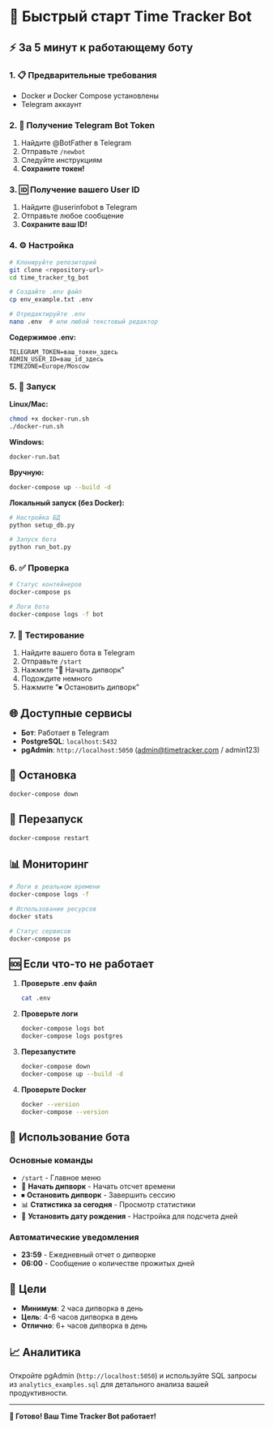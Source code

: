 # 🚀 Быстрый старт Time Tracker Bot

## ⚡ За 5 минут к работающему боту

### 1. 📋 Предварительные требования

- Docker и Docker Compose установлены
- Telegram аккаунт

### 2. 🔑 Получение Telegram Bot Token

1. Найдите @BotFather в Telegram
2. Отправьте `/newbot`
3. Следуйте инструкциям
4. **Сохраните токен!**

### 3. 🆔 Получение вашего User ID

1. Найдите @userinfobot в Telegram
2. Отправьте любое сообщение
3. **Сохраните ваш ID!**

### 4. ⚙️ Настройка

```bash
# Клонируйте репозиторий
git clone <repository-url>
cd time_tracker_tg_bot

# Создайте .env файл
cp env_example.txt .env

# Отредактируйте .env
nano .env  # или любой текстовый редактор
```

**Содержимое .env:**
```env
TELEGRAM_TOKEN=ваш_токен_здесь
ADMIN_USER_ID=ваш_id_здесь
TIMEZONE=Europe/Moscow
```

### 5. 🚀 Запуск

**Linux/Mac:**
```bash
chmod +x docker-run.sh
./docker-run.sh
```

**Windows:**
```cmd
docker-run.bat
```

**Вручную:**
```bash
docker-compose up --build -d
```

**Локальный запуск (без Docker):**
```bash
# Настройка БД
python setup_db.py

# Запуск бота
python run_bot.py
```

### 6. ✅ Проверка

```bash
# Статус контейнеров
docker-compose ps

# Логи бота
docker-compose logs -f bot
```

### 7. 🎯 Тестирование

1. Найдите вашего бота в Telegram
2. Отправьте `/start`
3. Нажмите "🎯 Начать дипворк"
4. Подождите немного
5. Нажмите "⏹ Остановить дипворк"

## 🌐 Доступные сервисы

- **Бот**: Работает в Telegram
- **PostgreSQL**: `localhost:5432`
- **pgAdmin**: `http://localhost:5050` (admin@timetracker.com / admin123)

## 🛑 Остановка

```bash
docker-compose down
```

## 🔄 Перезапуск

```bash
docker-compose restart
```

## 📊 Мониторинг

```bash
# Логи в реальном времени
docker-compose logs -f

# Использование ресурсов
docker stats

# Статус сервисов
docker-compose ps
```

## 🆘 Если что-то не работает

1. **Проверьте .env файл**
   ```bash
   cat .env
   ```

2. **Проверьте логи**
   ```bash
   docker-compose logs bot
   docker-compose logs postgres
   ```

3. **Перезапустите**
   ```bash
   docker-compose down
   docker-compose up --build -d
   ```

4. **Проверьте Docker**
   ```bash
   docker --version
   docker-compose --version
   ```

## 📱 Использование бота

### Основные команды

- `/start` - Главное меню
- 🎯 **Начать дипворк** - Начать отсчет времени
- ⏹ **Остановить дипворк** - Завершить сессию
- 📊 **Статистика за сегодня** - Просмотр статистики
- 🎂 **Установить дату рождения** - Настройка для подсчета дней

### Автоматические уведомления

- **23:59** - Ежедневный отчет о дипворке
- **06:00** - Сообщение о количестве прожитых дней

## 🎯 Цели

- **Минимум**: 2 часа дипворка в день
- **Цель**: 4-6 часов дипворка в день
- **Отлично**: 6+ часов дипворка в день

## 📈 Аналитика

Откройте pgAdmin (`http://localhost:5050`) и используйте SQL запросы из `analytics_examples.sql` для детального анализа вашей продуктивности.

---

**🎉 Готово! Ваш Time Tracker Bot работает!**
